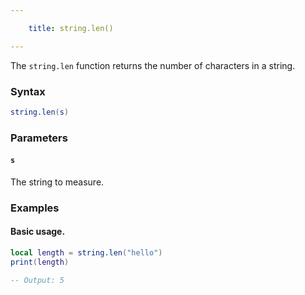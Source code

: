 ```yaml
---

    title: string.len() 

---
```


The `string.len` function returns the number of characters in a string.

### Syntax  
```Lua
string.len(s)
```  

### Parameters  

#### `s`  
The string to measure.  

### Examples  

#### Basic usage.
```Lua
local length = string.len("hello")
print(length)

-- Output: 5
```  
